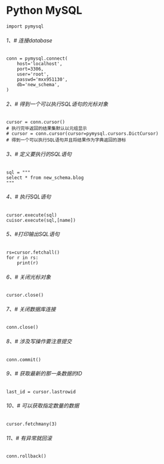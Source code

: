 # Python MySQL
```
import pymysql
```
###### 1、# 连接database
```
conn = pymysql.connect(
    host='localhost',
    port=3306,
    user='root',
    passwd='mxx951130',
    db='new_schema',
)

```
###### 2、# 得到一个可以执行SQL语句的光标对象
```
cursor = conn.cursor()  
# 执行完毕返回的结果集默认以元组显示
# cursor = conn.cursor(cursor=pymysql.cursors.DictCursor)
# 得到一个可以执行SQL语句并且将结果作为字典返回的游标
```

###### 3、# 定义要执行的SQL语句
```
sql = """
select * from new_schema.blog
"""
```

###### 4、# 执行SQL语句
```
cursor.execute(sql)  
cuisor.execute(sql,[name])
```

###### 5、#打印输出SQL语句
```
rs=cursor.fetchall()
for r in rs:
    print(r)
```

###### 6、# 关闭光标对象
```
cursor.close()
```

###### 7、# 关闭数据库连接
```
conn.close()
```

###### 8、# 涉及写操作要注意提交
```
conn.commit()
```

###### 9、# 获取最新的那一条数据的ID
```
last_id = cursor.lastrowid
```

###### 10、# 可以获取指定数量的数据
```
cursor.fetchmany(3)
```

###### 11、# 有异常就回滚
```
conn.rollback()
```